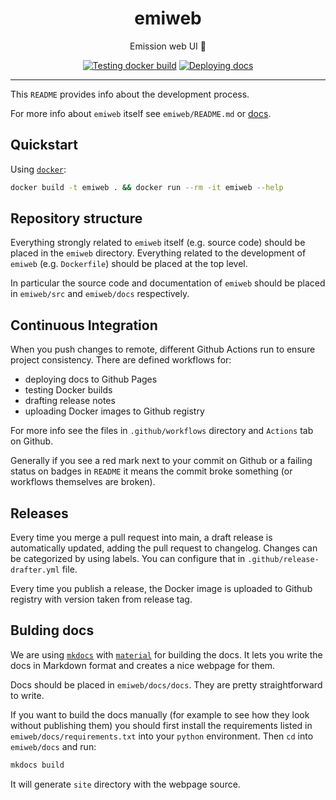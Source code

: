 <h1 align="center">emiweb</h1>

<div align="center">

Emission web UI 🎤

[![Testing docker build](https://github.com/radio-aktywne/emiweb/actions/workflows/docker-build.yml/badge.svg)](https://github.com/radio-aktywne/emiweb/actions/workflows/docker-build.yml)
[![Deploying docs](https://github.com/radio-aktywne/emiweb/actions/workflows/docs.yml/badge.svg)](https://github.com/radio-aktywne/emiweb/actions/workflows/docs.yml)

</div>

---

This `README` provides info about the development process.

For more info about `emiweb` itself see `emiweb/README.md` or [docs](https://radio-aktywne.github.io/emiweb).

## Quickstart

Using [`docker`](https://docs.docker.com/get-docker/):

```sh
docker build -t emiweb . && docker run --rm -it emiweb --help
```

## Repository structure

Everything strongly related to `emiweb` itself (e.g. source code) should be placed in the `emiweb` directory.
Everything related to the development of `emiweb` (e.g. `Dockerfile`) should be placed at the top level.

In particular the source code and documentation of `emiweb` should be placed in `emiweb/src` and `emiweb/docs` respectively.

## Continuous Integration

When you push changes to remote, different Github Actions run to ensure project consistency.
There are defined workflows for:

- deploying docs to Github Pages
- testing Docker builds
- drafting release notes
- uploading Docker images to Github registry

For more info see the files in `.github/workflows` directory and `Actions` tab on Github.

Generally if you see a red mark next to your commit on Github or a failing status on badges in `README` it means the commit broke something (or workflows themselves are broken).

## Releases

Every time you merge a pull request into main, a draft release is automatically updated, adding the pull request to changelog.
Changes can be categorized by using labels. You can configure that in `.github/release-drafter.yml` file.

Every time you publish a release, the Docker image is uploaded to Github registry with version taken from release tag.

## Bulding docs

We are using [`mkdocs`](https://www.mkdocs.org) with [`material`](https://squidfunk.github.io/mkdocs-material) for building the docs.
It lets you write the docs in Markdown format and creates a nice webpage for them.

Docs should be placed in `emiweb/docs/docs`.
They are pretty straightforward to write.

If you want to build the docs manually (for example to see how they look without publishing them)
you should first install the requirements listed in `emiweb/docs/requirements.txt` into your `python` environment.
Then `cd` into `emiweb/docs` and run:

```sh
mkdocs build
```

It will generate `site` directory with the webpage source.
